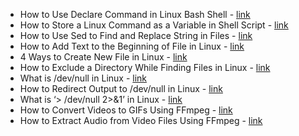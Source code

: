 * How to Use Declare Command in Linux Bash Shell - [link](https://www.ubuntumint.com/declare-command-in-linux/)
* How to Store a Linux Command as a Variable in Shell Script - [link](https://www.ubuntumint.com/store-linux-command-in-variable/)
* How to Use Sed to Find and Replace String in Files - [link](https://www.ubuntumint.com/sed-to-find-and-replace-string-in-files/)
* How to Add Text to the Beginning of File in Linux  - [link](https://www.ubuntumint.com/add-text-to-beginning-of-file-in-linux/)
* 4 Ways to Create New File in Linux - [link](https://www.ubuntumint.com/create-new-file-in-linux/)
* How to Exclude a Directory While Finding Files in Linux - [link](https://www.ubuntumint.com/exclude-directory-while-finding-files-in-linux/)
* What is /dev/null in Linux - [link](https://www.ubuntumint.com/what-is-dev-null-in-linux/)
* How to Redirect Output to /dev/null in Linux - [link](https://www.ubuntumint.com/redirect-output-to-dev-null-in-linux/)
* What is ‘> /dev/null 2>&1’ in Linux - [link](https://www.ubuntumint.com/redirect-output-in-linux/)
* How to Convert Videos to GIFs Using FFmpeg - [link](https://www.ubuntumint.com/convert-video-to-gif-linux/)
* How to Extract Audio from Video Files Using FFmpeg - [link](https://www.ubuntumint.com/extract-audio-from-video-ffmpeg/)
